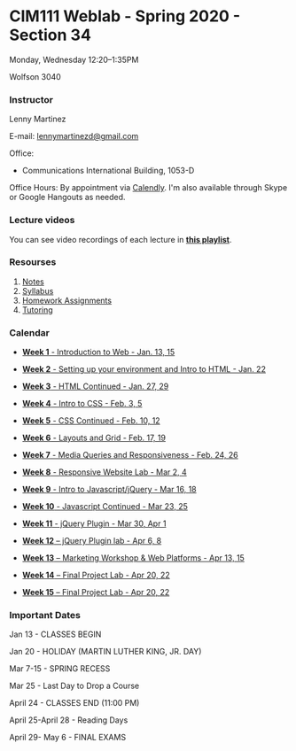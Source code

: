 # CIM111 Weblab - Spring 2020 - Section 34

Monday, Wednesday 12:20&ndash;1:35PM

Wolfson 3040

### Instructor

Lenny Martinez

E-mail: [lennymartinezd@gmail.com](mailto:lennymartinezd@gmail.com)

Office:

* Communications International Building, 1053-D

Office Hours: By appointment via [Calendly](https://calendly.com/lennymartinezd/meeting). I'm also available through Skype or Google Hangouts as needed.

### Lecture videos

You can see video recordings of each lecture in [**this playlist**](https://www.youtube.com/playlist?list=PLV6wDU1l7y6bTSAIwZ7t-2sJiw8Wzo6w-).

### Resourses

1. [Notes](https://github.com/UMInteractive/Weblab/tree/master/notes)
1. [Syllabus](https://github.com/UMInteractive/Weblab/blob/master/CIM111-General-Weblab.pdf)
1. [Homework Assignments](https://github.com/UMInteractive/Weblab/blob/master/notes/0-Assignments.md)
1. [Tutoring](https://github.com/UMInteractive/Weblab/blob/master/notes/Tutoring.md)

### Calendar

* [**Week 1** - Introduction to Web - Jan. 13, 15](https://github.com/UMInteractive/Weblab/blob/master/notes/1-Intro-to-the-WWW.md)

* [**Week 2** - Setting up your environment and Intro to HTML - Jan. 22](https://github.com/UMInteractive/Weblab/blob/master/notes/Setting-Up-Your-Environment.md)

* [**Week 3** - HTML Continued - Jan. 27, 29](https://github.com/UMInteractive/Weblab/blob/master/notes/2-HTML.md)

* [**Week 4** - Intro to CSS - Feb. 3, 5](https://github.com/UMInteractive/Weblab/blob/master/notes/3-CSS.md)

* [**Week 5** - CSS Continued - Feb. 10, 12](https://github.com/UMInteractive/Weblab/blob/master/notes/3-CSS.md)

* [**Week 6** - Layouts and Grid - Feb. 17, 19](https://github.com/UMInteractive/Weblab/blob/master/notes/5-Layout.md)

* [**Week 7** - Media Queries and Responsiveness - Feb. 24, 26](https://github.com/UMInteractive/Weblab/blob/master/notes/4-Media-Queries.md)

* [**Week 8** - Responsive Website Lab - Mar 2, 4](https://github.com/UMInteractive/Weblab/blob/master/notes/0-Assignments.md#responsive-site)

* [**Week 9** - Intro to Javascript/jQuery - Mar 16, 18](https://github.com/UMInteractive/Weblab/blob/master/notes/6-Javascript.md)

* [**Week 10** - Javascript Continued - Mar 23, 25](https://github.com/UMInteractive/Weblab/blob/master/notes/6-Javascript.md)

* [**Week 11** - jQuery Plugin - Mar 30, Apr 1](https://github.com/UMInteractive/Weblab/blob/master/notes/7-jQuery-Plugins.md)

* [**Week 12** – jQuery Plugin lab - Apr 6, 8](https://github.com/UMInteractive/Weblab/blob/master/notes/0-Assignments.md#creative-brief-wireframe-inspirations)

* [**Week 13** – Marketing Workshop & Web Platforms - Apr 13, 15](https://github.com/UMInteractive/Weblab/blob/master/notes/9-S.E.O..md)

* [**Week 14** – Final Project Lab - Apr 20, 22](https://github.com/UMInteractive/Weblab/blob/master/notes/0-Assignments.md#final-project-300-points)

* [**Week 15** – Final Project Lab - Apr 20, 22](https://github.com/UMInteractive/Weblab/blob/master/notes/0-Assignments.md#final-project-300-points)

### Important Dates

Jan 13 - CLASSES BEGIN

Jan 20 - HOLIDAY (MARTIN LUTHER KING, JR. DAY)

Mar 7-15 - SPRING RECESS

Mar 25 - Last Day to Drop a Course

April 24 - CLASSES END (11:00 PM)

April 25-April 28 - Reading Days

April 29- May 6 - FINAL EXAMS
